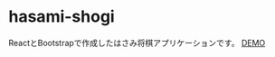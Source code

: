 # hasami-shogi
ReactとBootstrapで作成したはさみ将棋アプリケーションです。
[DEMO](https://tripzin.github.io/hasami-shogi/)

